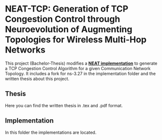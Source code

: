 # NEAT-TCP: Generation of TCP Congestion Control through Neuroevolution of Augmenting Topologies for Wireless Multi-Hop Networks

This project (Bachelor-Thesis) modifies a [**NEAT implementation**](https://github.com/FernandoTorres/NEAT) to generate a TCP Congestion Control Algorithm for a given Communication Network Topology. It includes a fork for ns-3.27 in the implementation folder and the written thesis about this project.

## Thesis

Here you can find the written thesis in .tex and .pdf format.

## Implementation

In this folder the implementations are located.
